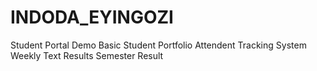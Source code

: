 # INDODA_EYINGOZI
Student Portal Demo
Basic Student Portfolio 
Attendent Tracking System
Weekly Text Results
Semester Result
